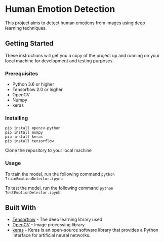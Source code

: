 # Human Emotion Detection

This project aims to detect human emotions from images using deep learning techniques.

## Getting Started

These instructions will get you a copy of the project up and running on your local machine for development and testing purposes.

### Prerequisites

- Python 3.6 or higher
- Tensorflow 2.0 or higher
- OpenCV
- Numpy
- keras

### Installing
``` 
pip install opencv-python
pip install numpy
pip install keras
pip install tensorflow
```

Clone the repository to your local machine


### Usage
To train the model, run the following command
```python TrainEmotionDetector.ipynb ```

To test the model, run the following command
```python TestEmotionDetector.ipynb ```



## Built With

* [Tensorflow](https://www.tensorflow.org/) - The deep learning library used
* [OpenCV](https://opencv.org/) - Image processing library
* [keras](https://keras.io/) - Keras is an open-source software library that provides a Python interface for artificial neural networks. 


